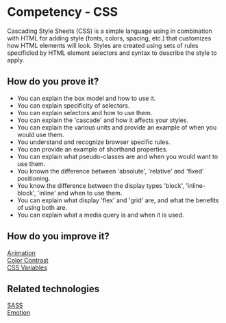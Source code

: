 # Competency - CSS

Cascading Style Sheets (CSS) is a simple language using in combination with HTML for adding style (fonts, colors, spacing, etc.) that customizes how HTML elements will look. Styles are created using sets of rules specificled by HTML element selectors and syntax to describe the style to apply.

## How do you prove it?

* You can explain the box model and how to use it. 
* You can explain specificity of selectors.
* You can explain selectors and how to use them. 
* You can explain the 'cascade' and how it affects your styles. 
* You can explain the various units and provide an example of when you would use them.
* You understand and recognize browser specific rules.
* You can provide an example of shorthand properties.
* You can explain what pseudo-classes are and when you would want to use them. 
* You known the difference between 'absolute', 'relative' and 'fixed' positioning.
* You know the difference between the display types 'block', 'inline-block', 'inline' and when to use them.
* You can explain what display 'flex' and 'grid' are, and what the benefits of using both are.
* You can explain what a media query is and when it is used.

## How do you improve it?

[Animation](https://developer.mozilla.org/en-US/docs/Web/CSS/animation)  
[Color Contrast](https://www.w3schools.com/accessibility/accessibility_color_contrast.php)  
[CSS Variables](https://developer.mozilla.org/en-US/docs/Web/CSS/Using_CSS_custom_properties)  

## Related technologies
[SASS](https://sass-lang.com/guide)  
[Emotion](https://emotion.sh/docs/introduction)